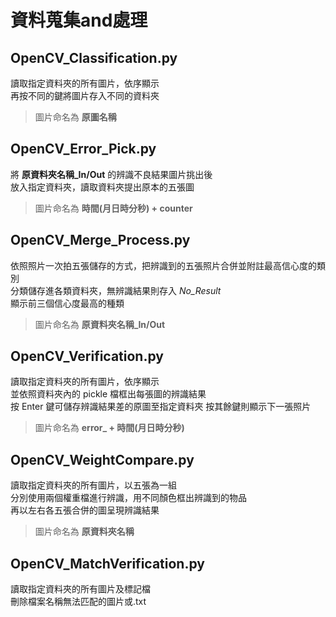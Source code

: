 # 資料蒐集and處理

## OpenCV_Classification.py 

讀取指定資料夾的所有圖片，依序顯示  
再按不同的鍵將圖片存入不同的資料夾  

>圖片命名為 **原圖名稱**

## OpenCV_Error_Pick.py 

將 **原資料夾名稱_In/Out** 的辨識不良結果圖片挑出後  
放入指定資料夾，讀取資料夾提出原本的五張圖

>圖片命名為 **時間(月日時分秒) + counter**

## OpenCV_Merge_Process.py

依照照片一次拍五張儲存的方式，把辨識到的五張照片合併並附註最高信心度的類別  
分類儲存進各類資料夾，無辨識結果則存入 *No_Result*  
顯示前三個信心度最高的種類

>圖片命名為 **原資料夾名稱_In/Out**

## OpenCV_Verification.py

讀取指定資料夾的所有圖片，依序顯示  
並依照資料夾內的 pickle 檔框出每張圖的辨識結果  
按 Enter 鍵可儲存辨識結果差的原圖至指定資料夾
按其餘鍵則顯示下一張照片

>圖片命名為 **error_ + 時間(月日時分秒)**

## OpenCV_WeightCompare.py

讀取指定資料夾的所有圖片，以五張為一組  
分別使用兩個權重檔進行辨識，用不同顏色框出辨識到的物品  
再以左右各五張合併的圖呈現辨識結果  

>圖片命名為 **原資料夾名稱**

## OpenCV_MatchVerification.py

讀取指定資料夾的所有圖片及標記檔  
刪除檔案名稱無法匹配的圖片或.txt


